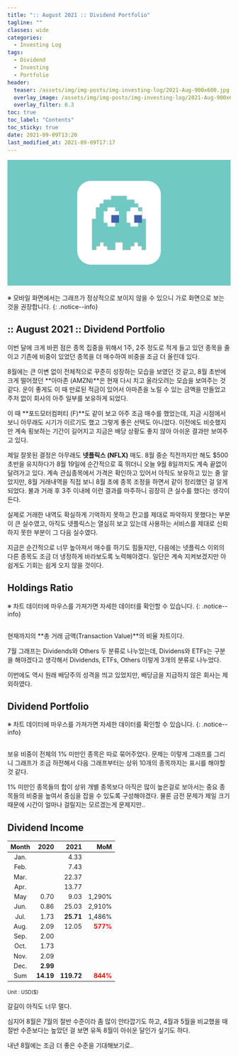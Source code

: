```yaml
---
title: ":: August 2021 :: Dividend Portfolio"
tagline: ""
classes: wide
categories:
  - Investing Log
tags:
  - Dividend
  - Investing
  - Portfolio
header:
  teaser: /assets/img/img-posts/img-investing-log/2021-Aug-900x600.jpg
  overlay_image: /assets/img/img-posts/img-investing-log/2021-Aug-900x600.jpg
  overlay_filter: 0.3
toc: true
toc_label: "Contents"
toc_sticky: true
date: 2021-09-09T13:20
last_modified_at: 2021-09-09T17:17
---
```



![Thumnail](/assets/img/img-config/blank-1600x900.jpg)

※ 모바일 화면에서는 그래프가 정상적으로 보이지 않을 수 있으니 가로 화면으로 보는 것을 권장합니다.
{: .notice--info}


## :: August 2021 :: Dividend Portfolio

이번 달에 크게 바뀐 점은 종목 집중을 위해서 1주, 2주 정도로 적게 들고 있던 종목을 줄이고 기존에 비중이 있었던 종목을 더 매수하여 비중을 조금 더 올린데 있다.

8월에는 큰 이변 없이 전체적으로 꾸준히 성장하는 모습을 보였던 것 같고, 8월 초반에 크게 떨어졌던 **아마존 (AMZN)**은 현재 다시 치고 올라오려는 모습을 보여주는 것 같다. 운이 좋게도 이 때 만료된 적금이 있어서 아마존을 노릴 수 있는 금액을 만들었고 주저 없이 회사의 아주 일부를 보유하게 되었다.

이 때 **포드모터컴퍼티 (F)**도 같이 보고 아주 조금 매수를 했었는데, 지금 시점에서 보니 아무래도 시기가 이르기도 했고 그렇게 좋은 선택도 아니었다. 이전에도 비슷했지만 계속 횡보하는 기간이 길어지고 지금은 배당 상황도 좋지 않아 아쉬운 결과만 보여주고 있다.

제일 잘못된 결정은 아무래도 **넷플릭스 (NFLX)** 매도. 8월 중순 직전까지만 해도 $500 초반을 유지하다가 8월 19일에 순간적으로 훅 뛰더니 오늘 9월 8일까지도 계속 끝없이 달려가고 있다. 계속 관심종목에서 가격은 확인하고 있어서 아직도 보유하고 있는 줄 알았지만, 8월 거래내역을 직접 보니 8월 초에 종목 조정을 하면서 같이 정리했던 걸 알게 되었다. 불과 거래 후 3주 이내에 이런 결과를 마주하니 굉장히 큰 실수를 했다는 생각이 든다.

실제로 거래한 내역도 확실하게 기억하지 못하고 잔고를 제대로 파악하지 못했다는 부분이 큰 실수였고, 아직도 넷플릭스는 열심히 보고 있는데 사용하는 서비스를 제대로 신뢰하지 못한 부분이 그 다음 실수였다.

지금은 순간적으로 너무 높아져서 매수를 하기도 힘들지만, 다음에는 넷플릭스 이외의 다른 종목도 조금 더 냉정하게 바라보도록 노력해야겠다. 일단은 계속 지켜보겠지만 아쉽게도 기회는 쉽게 오지 않을 것이다.


## Holdings Ratio

※ 차트 데이터에 마우스를 가져가면 자세한 데이터를 확인할 수 있습니다.
{: .notice--info}

<div style="margin: 0 auto 30px; width: 80%"><canvas id="holdingsRatio" height="100"></canvas></div>

현재까지의 **총 거래 금액(Transaction Value)**의 비율 차트이다.

7월 그래프는 Dividends와 Others 두 분류로 나누었는데, Dividens와 ETFs는 구분을 해야겠다고 생각해서 Dividends, ETFs, Others 이렇게 3개의 분류로 나누었다.

이번에도 역시 원래 배당주의 성격을 띄고 있었지만, 배당금을 지급하지 않은 회사는 제외하였다.


## Dividend Portfolio

※ 차트 데이터에 마우스를 가져가면 자세한 데이터를 확인할 수 있습니다.
{: .notice--info}

<div style="margin: 0 auto 30px;"><canvas id="dividendPortfolio" height="200"></canvas></div>

보유 비중이 전체의 1% 미만인 종목은 따로 묶어주었다. 문제는 이렇게 그래프를 그리니 그래프가 조금 허전해서 다음 그래프부터는 상위 10개의 종목까지는 표시를 해야할 것 같다.

1% 미만인 종목들의 합이 상위 개별 종목보다 아직은 많이 높은걸로 보아서는 중요 종목들의 비중을 높여서 중심을 잡을 수 있도록 구성해야겠다. 물론 금전 문제가 제일 크기 때문에 시간이 얼마나 걸릴지는 모르겠는게 문제지만..


## Dividend Income

| Month | 2020      | 2021       | MoM                                        |
| :---: | ---:      | ---:       | --:                                        |
| Jan.  |           | 4.33       |                                            |
| Feb.  |           | 7.43       |                                            |
| Mar.  |           | 22.37      |                                            |
| Apr.  |           | 13.77      |                                            |
| May   | 0.70      | 9.03       | 1,290%                                     |
| Jun.  | 0.86      | 25.03      | 2,910%                                     |
| Jul.  | 1.73      | **25.71**  | 1,486%                                     |
| Aug.  | 2.09      | 12.05      | <span style="color: red">**577%**</span>   |
| Sep.  | 2.00      |            |                                            |
| Oct.  | 1.73      |            |                                            |
| Nov.  | 2.09      |            |                                            |
| Dec.  | **2.99**  |            |                                            |
| Sum   | **14.19** | **119.72** | <span style="color: red">**844%**</span>   |

<span style="font-size: 0.8em;">Unit : USD($)</span>

갈길이 아직도 너무 멀다.

심지어 8월은 7월의 절반 수준이라 좀 많이 안타깝기도 하고, 4월과 5월을 비교했을 때 절반 수준보다는 높았던 걸 보면 유독 8월이 아쉬운 달인가 싶기도 하다.

내년 8월에는 조금 더 좋은 수준을 기대해보기로..


<!-- chart script load -->
<script src="/assets/js/js-investing-log/2021-09-09-aug-2021-portfolio.js"></script>
